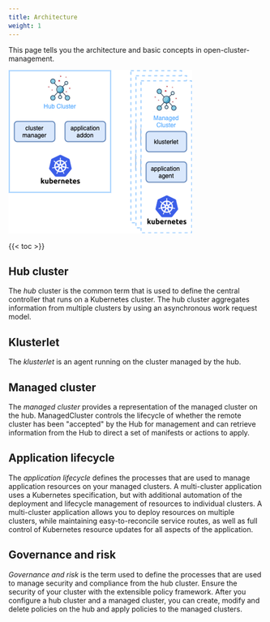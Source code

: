 ```yaml
---
title: Architecture
weight: 1
---
```


This page tells you the architecture and basic concepts in open-cluster-management.

![Architecture diagram](https://github.com/open-cluster-management-io/community/raw/main/assets/ocm-arch.png)

<!-- spellchecker-disable -->

{{< toc >}}

<!-- spellchecker-enable -->

## Hub cluster

The _hub_ cluster is the common term that is used to define the central controller that runs on a Kubernetes cluster.
The hub cluster aggregates information from multiple clusters by using an asynchronous work request model.

## Klusterlet

The _klusterlet_ is an agent running on the cluster managed by the hub.

## Managed cluster

The _managed cluster_ provides a representation of the managed cluster on the hub. ManagedCluster controls the lifecycle of whether the remote cluster has been "accepted" by the Hub for management and can retrieve information from the Hub to direct a set of manifests or actions to apply.

## Application lifecycle

The _application lifecycle_ defines the processes that are used to manage application resources on your managed clusters.
A multi-cluster application uses a Kubernetes specification, but with additional automation of the deployment and lifecycle management of resources to individual clusters.
A multi-cluster application allows you to deploy resources on multiple clusters, while maintaining easy-to-reconcile service routes, as well as full control of Kubernetes resource updates for all aspects of the application.

## Governance and risk

_Governance and risk_ is the term used to define the processes that are used to manage security and compliance from the hub cluster. Ensure the security of your cluster with the extensible policy framework. After you configure a hub cluster and a managed cluster, you can create, modify and delete policies on the hub and apply policies to the managed clusters.
